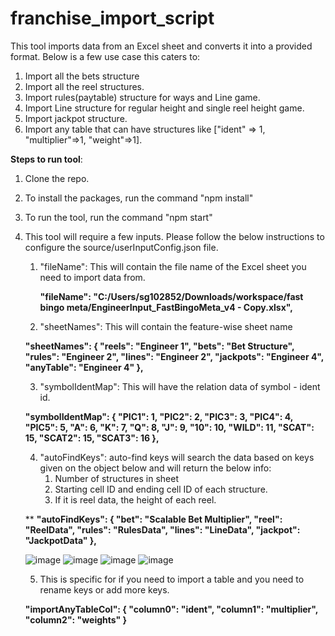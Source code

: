 # franchise_import_script
This tool imports data from an Excel sheet and converts it into a provided format. Below is a few use case this caters to:
1. Import all the bets structure
2. Import all the reel structures.
3. Import rules(paytable) structure for ways and Line game.
4. Import Line structure for regular height and single reel height game.
5. Import jackpot structure.
6. Import any table that can have structures like ["ident" => 1, "multiplier"=>1, "weight"=>1]. 

**Steps to run tool**:
1. Clone the repo.
2. To install the packages, run the command "npm install"
3. To run the tool, run the command "npm start"
4. This tool will require a few inputs. Please follow the below instructions to configure the source/userInputConfig.json file.
    1. "fileName": This will contain the file name of the Excel sheet you need to import data from.
      
        **"fileName": "C:/Users/sg102852/Downloads/workspace/fast bingo meta/EngineerInput_FastBingoMeta_v4 - Copy.xlsx",**  
    
    2. "sheetNames": This will contain the feature-wise sheet name 

     **"sheetNames": {
        "reels": "Engineer 1",
        "bets": "Bet Structure",
        "rules": "Engineer 2",
        "lines": "Engineer 2",
        "jackpots": "Engineer 4",
        "anyTable": "Engineer 4"
    },**

   
   3. "symbolIdentMap": This will have the relation data of symbol - ident id.

   **"symbolIdentMap": {
        "PIC1": 1,
        "PIC2": 2,
        "PIC3": 3,
        "PIC4": 4,
        "PIC5": 5,
        "A": 6,
        "K": 7,
        "Q": 8,
        "J": 9,
        "10": 10,
        "WILD": 11,
        "SCAT": 15,
        "SCAT2": 15,
        "SCAT3": 16
    },**
  
  
      4. "autoFindKeys": auto-find keys will search the data based on keys given on the object below and will return the below info:
          1. Number of structures in sheet
          2. Starting cell ID and ending cell ID of each structure.
          3. If it is reel data, the height of each reel. 
    
      **  **"autoFindKeys": {
            "bet": "Scalable Bet Multiplier",
            "reel": "ReelData",
            "rules": "RulesData",
            "lines": "LineData",
            "jackpot": "JackpotData"
        },**

   
    ![image](https://github.com/ShubhamGupta-BigFish/franchise_import_script/assets/133100535/1f74e044-4daa-4068-8cbc-f9f7160bd1b0)
   ![image](https://github.com/ShubhamGupta-BigFish/franchise_import_script/assets/133100535/f44e90c2-1bb8-4d77-9968-6d4a76ca2408)
   ![image](https://github.com/ShubhamGupta-BigFish/franchise_import_script/assets/133100535/9382d36b-a1da-4c3a-89bf-318966ddf4f5)
   ![image](https://github.com/ShubhamGupta-BigFish/franchise_import_script/assets/133100535/7ff5ad34-176f-4032-bede-86d28d6a3b88)







      
      5. This is specific for if you need to import a table and you need to rename keys or add more keys. 
    
      **"importAnyTableCol": {
            "column0": "ident",
            "column1": "multiplier",
            "column2": "weights"
        }** 
